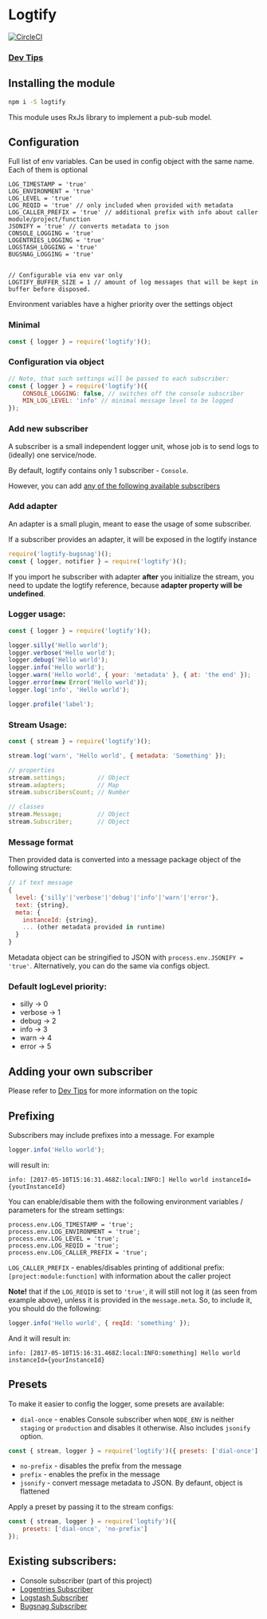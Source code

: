# Logtify

[![CircleCI](https://circleci.com/gh/dial-once/node-logtify/tree/develop.svg?style=svg)](https://circleci.com/gh/dial-once/node-logtify/tree/develop)

### [Dev Tips](https://github.com/dial-once/node-logtify/wiki)

## Installing the module
```bash
npm i -S logtify
```

This module uses RxJs library to implement a pub-sub model.

## Configuration
Full list of env variables. Can be used in config object with the same name. Each of them is optional
```
LOG_TIMESTAMP = 'true'
LOG_ENVIRONMENT = 'true'
LOG_LEVEL = 'true'
LOG_REQID = 'true' // only included when provided with metadata
LOG_CALLER_PREFIX = 'true' // additional prefix with info about caller module/project/function
JSONIFY = 'true' // converts metadata to json
CONSOLE_LOGGING = 'true'
LOGENTRIES_LOGGING = 'true'
LOGSTASH_LOGGING = 'true'
BUGSNAG_LOGGING = 'true'


// Configurable via env var only
LOGTIFY_BUFFER_SIZE = 1 // amount of log messages that will be kept in buffer before disposed.
```

Environment variables have a higher priority over the settings object

### Minimal
```js
const { logger } = require('logtify')();
```
### Configuration via object

```js
// Note, that such settings will be passed to each subscriber:
const { logger } = require('logtify')({
    CONSOLE_LOGGING: false, // switches off the console subscriber
    MIN_LOG_LEVEL: 'info' // minimal message level to be logged
});
```

### Add new subscriber
A subscriber is a small independent logger unit, whose job is to send logs to (ideally) one service/node.

By default, logtify contains only 1 subscriber - `Console`.

However, you can add [any of the following available subscribers](https://github.com/dial-once/node-logtify/tree/feature/metadata-handling#existing-subscribers)

### Add adapter
An adapter is a small plugin, meant to ease the usage of some subscriber.

If a subscriber provides an adapter, it will be exposed in the logtify instance
```js
require('logtify-bugsnag')();
const { logger, notifier } = require('logtify')();
```

If you import he subscriber with adapter __after__ you initialize the stream, you need to update the logtify reference, because __adapter property will be undefined__.

### Logger usage:
```js
const { logger } = require('logtify')();

logger.silly('Hello world');
logger.verbose('Hello world');
logger.debug('Hello world');
logger.info('Hello world');
logger.warn('Hello world', { your: 'metadata' }, { at: 'the end' });
logger.error(new Error('Hello world'));
logger.log('info', 'Hello world');

logger.profile('label');
```

### Stream Usage:
```js
const { stream } = require('logtify')();

stream.log('warn', 'Hello world', { metadata: 'Something' });

// properties
stream.settings;         // Object
stream.adapters;         // Map
stream.subscribersCount; // Number

// classes
stream.Message;          // Object
stream.Subscriber;       // Object
```

### Message format

Then provided data is converted into a message package object of the following structure:

```js
// if text message
{
  level: {'silly'|'verbose'|'debug'|'info'|'warn'|'error'},
  text: {string},
  meta: {
    instanceId: {string},
    ... (other metadata provided in runtime)
  }
}
```

Metadata object can be stringified to JSON with ``process.env.JSONIFY = 'true'``. Alternatively, you can do the same via configs object.

### Default logLevel priority:
- silly -> 0
- verbose -> 1
- debug -> 2
- info -> 3
- warn -> 4
- error -> 5

## Adding your own subscriber

Please refer to [Dev Tips](https://github.com/dial-once/node-logtify/wiki) for more information on the topic

## Prefixing
Subscribers may include prefixes into a message. For example
```js
logger.info('Hello world');
```
will result in:

``info: [2017-05-10T15:16:31.468Z:local:INFO:] Hello world instanceId={youtInstanceId}``

You can enable/disable them with the following environment variables / parameters for the stream settings:
```
process.env.LOG_TIMESTAMP = 'true';
process.env.LOG_ENVIRONMENT = 'true';
process.env.LOG_LEVEL = 'true';
process.env.LOG_REQID = 'true';
process.env.LOG_CALLER_PREFIX = 'true';
```

`LOG_CALLER_PREFIX` - enables/disables printing of additional prefix: `[project:module:function]` with information about the caller project

**Note!** that if the ``LOG_REQID`` is set to ``'true'``, it will still not log it (as seen from example above), unless it is provided in the ``message.meta``.
So, to include it, you should do the following:
```js
logger.info('Hello world', { reqId: 'something' });
```
And it will result in:

``info: [2017-05-10T15:16:31.468Z:local:INFO:something] Hello world instanceId={yourInstanceId}``

## Presets
To make it easier to config the logger, some presets are available:
* ``dial-once`` - enables Console subscriber when ``NODE_ENV`` is neither ``staging`` or ``production`` and disables it otherwise. Also includes ``jsonify`` option.

```js
const { stream, logger } = require('logtify')({ presets: ['dial-once'] });
```
* ``no-prefix`` - disables the prefix from the message
* ``prefix`` - enables the prefix in the message
* ``jsonify`` - convert message metadata to JSON. By defaunt, object is flattened

Apply a preset by passing it to the stream configs:
```js
const { stream, logger } = require('logtify')({
    presets: ['dial-once', 'no-prefix']
});
```
  
## Existing subscribers:
- Console subscriber (part of this project)
- [Logentries Subscriber](https://github.com/dial-once/node-logtify-logentries)
- [Logstash Subscriber](https://github.com/dial-once/node-logtify-logstash)
- [Bugsnag Subscriber](https://github.com/dial-once/node-logtify-bugsnag)
